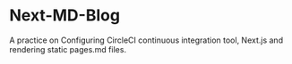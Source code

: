 # Next-MD-Blog
A practice on Configuring CircleCI continuous integration tool, Next.js and rendering static pages.md files.
